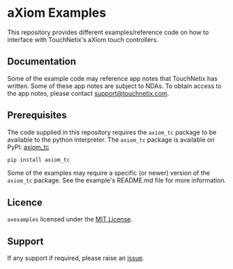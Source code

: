 # aXiom Examples

This repository provides different examples/reference code on how to interface with TouchNetix's aXiom touch controllers.

## Documentation

Some of the example code may reference app notes that TouchNetix has written. Some of these app notes are subject to NDAs. To obtain access to the app notes, please contact [support@touchnetix.com](mailto:support@touchnetix.com).

## Prerequisites 

The code supplied in this repository requires the `axiom_tc` package to be available to the python interpreter. The `axiom_tc` package is available on PyPI: [axiom_tc](https://pypi.org/project/axiom-tc/)

```bash
pip install axiom_tc
```

Some of the examples may require a specific (or newer) version of the `axiom_tc` package. See the example's README.md file for more information.

## Licence

`axexamples` licensed under the [MIT License](https://choosealicense.com/licenses/mit/).

## Support

If any support if required, please raise an [issue](https://github.com/TouchNetix/axexamples/issues).